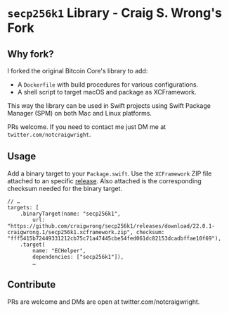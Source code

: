 # `secp256k1` Library - Craig S. Wrong's Fork

## Why fork?

I forked the original Bitcoin Core's library to add:

 - A `Dockerfile` with build procedures for various configurations.
 - A shell script to target macOS and package as XCFramework.

This way the library can be used in Swift projects using Swift Package Manager (SPM) on both Mac and Linux platforms.

PRs welcome. If you need to contact me just DM me at `twitter.com/notcraigwright`.

## Usage

Add a binary target to your `Package.swift`. Use the `XCFramework` ZIP file attached to an specific [release](https://github.com/craigwrong/secp256k1/releases). Also attached is the corresponding checksum needed for the binary target.

    // …
    targets: [
        .binaryTarget(name: "secp256k1",
            url: "https://github.com/craigwrong/secp256k1/releases/download/22.0.1-craigwrong.1/secp256k1.xcframework.zip", checksum: "fff5415b72449331212cb75c71a47445cbe54fed061dc82153dcadbffae10f69"),
        .target(
            name: "ECHelper",
            dependencies: ["secp256k1"]),
            …

## Contribute

PRs are welcome and DMs are open at twitter.com/notcraigwright.
